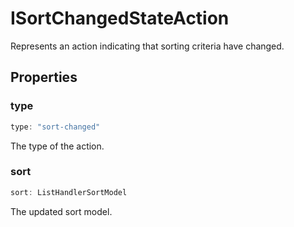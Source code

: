 # ISortChangedStateAction

Represents an action indicating that sorting criteria have changed.

## Properties

### type

```ts
type: "sort-changed"
```

The type of the action.

### sort

```ts
sort: ListHandlerSortModel
```

The updated sort model.
